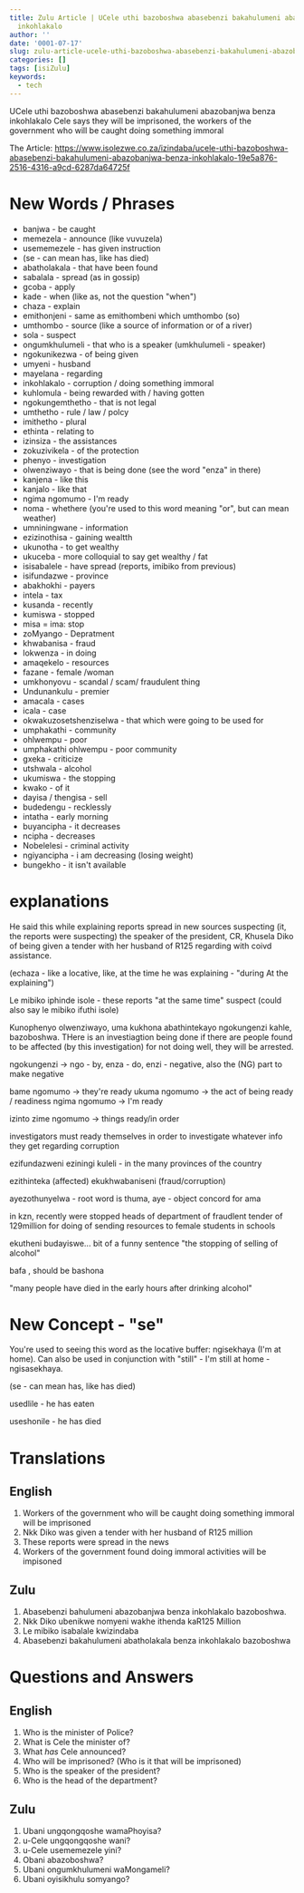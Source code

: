 ```yaml
---
title: Zulu Article | UCele uthi bazoboshwa abasebenzi bakahulumeni abazobanjwa benza
  inkohlakalo
author: ''
date: '0001-07-17'
slug: zulu-article-ucele-uthi-bazoboshwa-abasebenzi-bakahulumeni-abazobanjwa-benza-inkohlakalo
categories: []
tags: [isiZulu]
keywords:
  - tech
---
```


UCele uthi bazoboshwa abasebenzi bakahulumeni abazobanjwa benza inkohlakalo
Cele says they will be imprisoned, the workers of the government who will be caught doing something immoral

<!--more-->

The Article: https://www.isolezwe.co.za/izindaba/ucele-uthi-bazoboshwa-abasebenzi-bakahulumeni-abazobanjwa-benza-inkohlakalo-19e5a876-2516-4316-a9cd-6287da64725f

# New Words / Phrases


- banjwa - be caught
- memezela - announce (like vuvuzela)
- usememezele - has given instruction
- (se - can mean has, like has died)
- abatholakala - that have been found
- sabalala - spread (as in gossip)
- gcoba - apply
- kade - when (like as, not the question "when")
- chaza - explain
- emithonjeni - same as emithombeni which umthombo (so)
- umthombo - source (like a source of information or of a river)
- sola - suspect
- ongumkhulumeli - that who is a speaker (umkhulumeli - speaker)
- ngokunikezwa - of being given
- umyeni - husband
- mayelana - regarding
- inkohlakalo - corruption / doing something immoral 
- kuhlomula - being rewarded with / having gotten
- ngokungemthetho  - that is not legal
- umthetho - rule / law / polcy
- imithetho - plural
- ethinta - relating to
- izinsiza - the assistances 
- zokuzivikela - of the protection
- phenyo - investigation
- olwenziwayo - that is being done (see the word "enza" in there)
- kanjena - like this
- kanjalo - like that
- ngima ngomumo - I'm ready
- noma - whethere (you're used to this word meaning "or", but can mean weather)
- umniningwane - information 
- ezizinothisa - gaining wealtth
- ukunotha - to get wealthy
- ukuceba - more colloquial to say get wealthy / fat
- isisabalele - have spread (reports, imibiko from previous)
- isifundazwe - province
- abakhokhi - payers
- intela - tax
- kusanda - recently
- kumiswa - stopped
- misa = ima: stop
- zoMyango - Depratment
- khwabanisa - fraud
- lokwenza - in doing
- amaqekelo - resources
- fazane - female /woman
- umkhonyovu - scandal / scam/ fraudulent thing
- Undunankulu - premier
- amacala - cases
- icala - case
- okwakuzosetshenziselwa - that which were going to be used for
- umphakathi - community
- ohlwempu - poor
- umphakathi ohlwempu - poor community
- gxeka - criticize
- utshwala - alcohol
- ukumiswa - the stopping
- kwako - of it
- dayisa / thengisa - sell
- budedengu - recklessly
- intatha - early morning
- buyancipha - it decreases
- ncipha - decreases
- Nobelelesi - criminal activity
- ngiyancipha - i am decreasing (losing weight)
- bungekho - it isn't available


# explanations

He said this while explaining reports spread in new sources suspecting (it, the reports were suspecting) the speaker of the president, CR, Khusela Diko of being given a tender with her husband of R125 regarding with coivd assistance.

(echaza - like a locative, like, at the time he was explaining - "during At the explaining")

Le mibiko iphinde isole - these reports "at the same time" suspect
(could also say le mibiko ifuthi isole)

Kunophenyo olwenziwayo, uma kukhona abathintekayo ngokungenzi kahle, bazoboshwa.
THere is an investiagtion being done if there are people found to be affected (by this investigation) for not doing well, they will be arrested.

ngokungenzi -> ngo - by,  enza - do, enzi - negative, also the (NG) part to make negative

bame ngomumo -> they're ready
ukuma ngomumo -> the act of being ready / readiness
ngima ngomumo -> I'm ready

izinto zime ngomumo -> things ready/in order

investigators must ready themselves in  order to investigate whatever info they get regarding corruption

ezifundazweni eziningi kuleli - in the many provinces of the country

ezithinteka (affected) ekukhwabaniseni (fraud/corruption)

ayezothunyelwa - root word is thuma, aye - object concord for ama

in kzn, recently were stopped heads of department of fraudlent tender of 129million for doing of sending resources to female students in schools

ekutheni budayiswe... bit of a funny sentence "the stopping of selling of alcohol"

bafa , should be bashona


"many people have died in the early hours after drinking alcohol"


# New Concept - "se"

You're used to seeing this word as the locative buffer: ngisekhaya (I'm at home).
Can also be used in conjunction with "still" - I'm still at home - ngisasekhaya.

(se - can mean has, like has died)

usedlile - he has eaten

useshonile - he has died


# Translations

## English

1. Workers of the government who will be caught doing something immoral will be imprisoned
2. Nkk Diko was given a tender with her husband of R125 million
3. These reports were spread in the news
4. Workers of the government found doing immoral activities will be impisoned

## Zulu

1. Abasebenzi bahulumeni abazobanjwa benza inkohlakalo bazoboshwa.
2. Nkk Diko ubenikwe nomyeni wakhe ithenda kaR125 Million
3. Le mibiko isabalale kwizindaba
4. Abasebenzi bakahulumeni abatholakala benza inkohlakalo bazoboshwa

# Questions and Answers

## English

1. Who is the minister of Police?
2. What is Cele the minister of?
3. What _has_ Cele announced?
4. Who will be imprisoned? (Who is it that will be imprisoned)
5. Who is the speaker of the president?
6. Who is the head of the department?

## Zulu

1. Ubani ungqongqoshe wamaPhoyisa?
2. u-Cele ungqongqoshe wani?
3. u-Cele usememezele yini?
4. Obani abazoboshwa?
5. Ubani ongumkhulumeni waMongameli?
6. Ubani oyisikhulu somyango?





